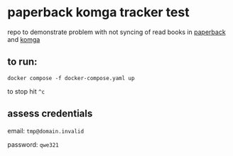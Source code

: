 # paperback komga tracker test

repo to demonstrate problem with not syncing of read books in [paperback](https://github.com/Paperback-iOS/extensions-default) and [komga](https://komga.org) 

## to run:
```
docker compose -f docker-compose.yaml up
```
to stop hit `^c`

## assess credentials

email: `tmp@domain.invalid`

password: `qwe321`
